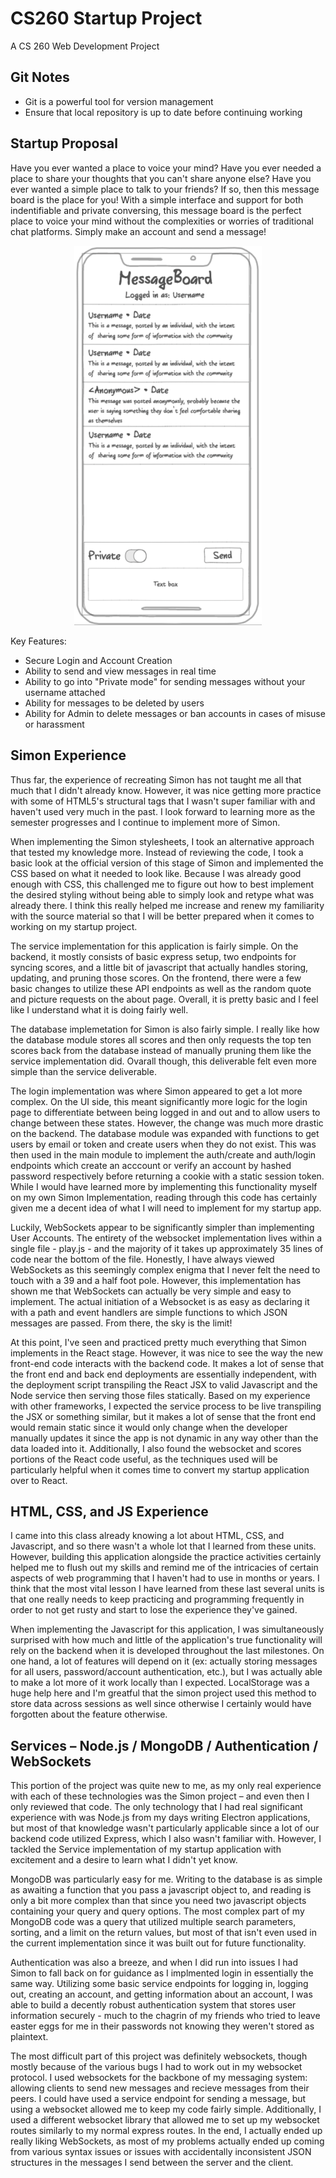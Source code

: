 # CS260 Startup Project
A CS 260 Web Development Project

## Git Notes
- Git is a powerful tool for version management
- Ensure that local repository is up to date before continuing working

## Startup Proposal
Have you ever wanted a place to voice your mind? Have you ever needed a place to share your thoughts that you can't share anyone else?  Have you ever wanted a simple place to talk to your friends?  If so, then this message board is the place for you!  With a simple interface and support for both indentifiable and private conversing, this message board is the perfect place to voice your mind without the complexities or worries of traditional chat platforms. Simply make an account and send a message!

<p align="center">
    <img src="proposal.png" width="300">
</p>

Key Features:
+ Secure Login and Account Creation
+ Ability to send and view messages in real time
+ Ability to go into "Private mode" for sending messages without your username attached
+ Ability for messages to be deleted by users
+ Ability for Admin to delete messages or ban accounts in cases of misuse or harassment

## Simon Experience
Thus far, the experience of recreating Simon has not taught me all that much that I didn't already know.  However, it was nice getting more practice with some of HTML5's structural tags that I wasn't super familiar with and haven't used very much in the past.  I look forward to learning more as the semester progresses and I continue to implement more of Simon.

When implementing the Simon stylesheets, I took an alternative approach that tested my knowledge more.  Instead of reviewing the code, I took a basic look at the official version of this stage of Simon and implemented the CSS based on what it needed to look like.  Because I was already good enough with CSS, this challenged me to figure out how to best implement the desired styling without being able to simply look and retype what was already there.  I think this really helped me increase and renew my familiarity with the source material so that I will be better prepared when it comes to working on my startup project.

The service implementation for this application is fairly simple.  On the backend, it mostly consists of basic express setup, two endpoints for syncing scores, and a little bit of javascript that actually handles storing, updating, and pruning those scores.  On the frontend, there were a few basic changes to utilize these API endpoints as well as the random quote and picture requests on the about page.  Overall, it is pretty basic and I feel like I understand what it is doing fairly well.

The database implemetation for Simon is also fairly simple.  I really like how the database module stores all scores and then only requests the top ten scores back from the database instead of manually pruning them like the service implementation did. Ovarall though, this deliverable felt even more simple than the service deliverable.

The login implementation was where Simon appeared to get a lot more complex.  On the UI side, this meant significantly more logic for the login page to differentiate between being logged in and out and to allow users to change between these states.  However, the change was much more drastic on the backend.  The database module was expanded with functions to get users by email or token and create users when they do not exist.  This was then used in the main module to implement the auth/create and auth/login endpoints which create an acccount or verify an account by hashed password respectively before returning a cookie with a static session token.  While I would have learned more by implementing this functionality myself on my own Simon Implementation, reading through this code has certainly given me a decent idea of what I will need to implement for my startup app.

Luckily, WebSockets appear to be significantly simpler than implementing User Accounts.  The entirety of the websocket implementation lives within a single file - play.js - and the majority of it takes up approximately 35 lines of code near the bottom of the file. Honestly, I have always viewed WebSockets as this seemingly complex enigma that I never felt the need to touch with a 39 and a half foot pole.  However, this implementation has shown me that WebSockets can actually be very simple and easy to implement.  The actual initiation of a Websocket is as easy as declaring it with a path and event handlers are simple functions to which JSON messages are passed. From there, the sky is the limit!

At this point, I've seen and practiced pretty much everything that Simon implements in the React stage.  However, it was nice to see the way the new front-end code interacts with the backend code.  It makes a lot of sense that the front end and back end deployments are essentially independent, with the deployment script transpiling the React JSX to valid Javascript and the Node service then serving those files statically.  Based on my experience with other frameworks, I expected the service process to be live transpiling the JSX or something similar, but it makes a lot of sense that the front end would remain static since it would only change when the developer manually updates it since the app is not dynamic in any way other than the data loaded into it.  Additionally, I also found the websocket and scores portions of the React code useful, as the techniques used will be particularly helpful when it comes time to convert my startup application over to React.

## HTML, CSS, and JS Experience

I came into this class already knowing a lot about HTML, CSS, and Javascript, and so there wasn't a whole lot that I learned from these units. However, building this application alongside the practice activities certainly helped me to flush out my skills and remind me of the intricacies of certain aspects of web programming that I haven't had to use in months or years. I think that the most vital lesson I have learned from these last several units is that one really needs to keep practicing and programming frequently in order to not get rusty and start to lose the experience they've gained.

When implementing the Javascript for this application, I was simultaneously surprised with how much and little of the application's true functionality will rely on the backend when it is developed throughout the last milestones.  On one hand, a lot of features will depend on it (ex: actually storing messages for all users, password/account authentication, etc.), but I was actually able to make a lot more of it work locally than I expected.  LocalStorage was a huge help here and I'm greatful that the simon project used this method to store data across sessions as well since otherwise I certainly would have forgotten about the feature otherwise.

## Services – Node.js / MongoDB / Authentication / WebSockets

This portion of the project was quite new to me, as my only real experience with each of these technologies was the Simon project – and even then I only reviewed that code.  The only technology that I had real significant experience with was Node.js from my days writing Electron applications, but most of that knowledge wasn't particularly applicable since a lot of our backend code utilized Express, which I also wasn't familiar with.  However, I tackled the Service implementation of my startup application with excitement and a desire to learn what I didn't yet know.

MongoDB was particularly easy for me. Writing to the database is as simple as awaiting a function that you pass a javascript object to, and reading is only a bit more complex than that since you need two javascript objects containing your query and query options.  The most complex part of my MongoDB code was a query that utilized multiple search parameters, sorting, and a limit on the return values, but most of that isn't even used in the current implementation since it was built out for future functionality.

Authentication was also a breeze, and when I did run into issues I had Simon to fall back on for guidance as I implmented login in essentially the same way.  Utilizing some basic service endpoints for logging in, logging out, creating an account, and getting information about an account, I was able to build a decently robust authentication system that stores user information securely - much to the chagrin of my friends who tried to leave easter eggs for me in their passwords not knowing they weren't stored as plaintext.

The most difficult part of this project was definitely websockets, though mostly because of the various bugs I had to work out in my websocket protocol. I used websockets for the backbone of my messaging system: allowing clients to send new messages and recieve messages from their peers. I could have used a service endpoint for sending a message, but using a websocket allowed me to keep my code fairly simple. Additionally, I used a different websocket library that allowed me to set up my websocket routes similarly to my normal express routes. In the end, I actually ended up really liking WebSockets, as most of my problems actually ended up coming from various syntax issues or issues with accidentally inconsistent JSON structures in the messages I send between the server and the client. 